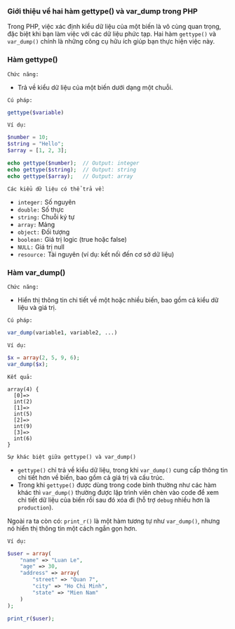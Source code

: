 ### Giới thiệu về hai hàm gettype() và var_dump trong PHP

Trong PHP, việc xác định kiểu dữ liệu của một biến là vô cùng quan trọng, đặc biệt khi bạn làm việc với các dữ liệu phức tạp. Hai hàm `gettype()` và `var_dump()` chính là những công cụ hữu ích giúp bạn thực hiện việc này.

### Hàm gettype()

`Chức năng:`

- Trả về kiểu dữ liệu của một biến dưới dạng một chuỗi.

`Cú pháp:`

```php
gettype($variable)
```

`Ví dụ:`

```php
$number = 10;
$string = "Hello";
$array = [1, 2, 3];

echo gettype($number);  // Output: integer
echo gettype($string);  // Output: string
echo gettype($array);   // Output: array
```

`Các kiểu dữ liệu có thể trả về:`

- `integer:` Số nguyên
- `double:` Số thực
- `string:` Chuỗi ký tự
- `array:` Mảng
- `object:` Đối tượng
- `boolean:` Giá trị logic (true hoặc false)
- `NULL:` Giá trị null
- `resource:` Tài nguyên (ví dụ: kết nối đến cơ sở dữ liệu)

### Hàm var_dump()

`Chức năng:`

- Hiển thị thông tin chi tiết về một hoặc nhiều biến, bao gồm cả kiểu dữ liệu và giá trị.

`Cú pháp:`

```php
var_dump(variable1, variable2, ...)
```

`Ví dụ:`

```php
$x = array(2, 5, 9, 6);
var_dump($x);
```

`Kết quả:`

```
array(4) {
  [0]=>
  int(2)
  [1]=>
  int(5)
  [2]=>
  int(9)
  [3]=>
  int(6)
}
```

`Sự khác biệt giữa gettype() và var_dump()`

- `gettype()` chỉ trả về kiểu dữ liệu, trong khi `var_dump()` cung cấp thông tin chi tiết hơn về biến, bao gồm cả giá trị và cấu trúc.
- Trong khi `gettype()` được dùng trong code bình thường như các hàm khác thì `var_dump()` thường được lập trình viên chèn vào code để xem chi tiết dữ liệu của biến rồi sau đó xóa đi (hỗ trợ `debug` nhiều hơn là `production`).

Ngoài ra ta còn có: `print_r()` là một hàm tương tự như `var_dump()`, nhưng nó hiển thị thông tin một cách ngắn gọn hơn.

`Ví dụ:`

```php
$user = array(
    "name" => "Luan Le",
    "age" => 30,
    "address" => array(
        "street" => "Quan 7",
        "city" => "Ho Chi Minh",
        "state" => "Mien Nam"
    )
);

print_r($user);
```
